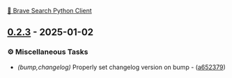 [🦁 Brave Search Python Client](https://helmuthva.gitbook.io/brave-search-api-client)

## [0.2.3](https://github.com/helmut-hoffer-von-ankershoffen/brave-search-python-client/compare/v0.2.1..0.2.3) - 2025-01-02

### ⚙️ Miscellaneous Tasks

- *(bump,changelog)* Properly set changelog version on bump - ([a652379](https://github.com/helmut-hoffer-von-ankershoffen/brave-search-python-client/commit/a6523792b4f2a735dc3782fbcc13a82d45c9b8f0))


